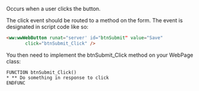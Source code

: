 ﻿Occurs when a user clicks the button.

The click event should be routed to a method on the form. The event is designated in script code like so:

```html
<ww:wwWebButton runat="server' id="btnSubmit" value="Save" 
       click="btnSubmit_Click" />
```

You then need to implement the btnSubmit_Click method on your WebPage class:

```foxpro
FUNCTION btnSubmit_Click()
* ** Do something in response to click
ENDFUNC
```